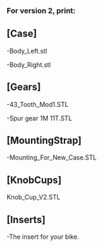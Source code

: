 ### For version 2, print:

## [Case]
-Body_Left.stl

-Body_Right.stl

## [Gears]
-43_Tooth_Mod1.STL

-Spur gear 1M 11T.STL

## [MountingStrap]
-Mounting_For_New_Case.STL

## [KnobCups]
Knob_Cup_V2.STL

## [Inserts]
-The insert for your bike.
